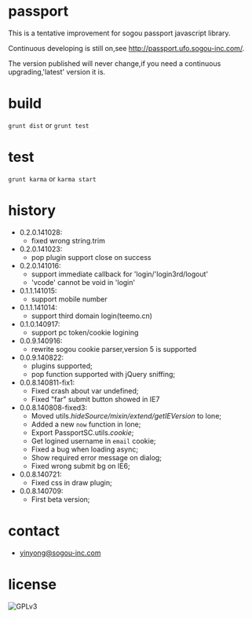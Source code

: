 passport
======

This is a tentative improvement for sogou passport javascript library.

Continuous developing is still on,see <http://passport.ufo.sogou-inc.com/>.

The version published will never change,if you need a continuous upgrading,'latest' version it is.

build
======

`grunt dist` or `grunt test`

test
======

`grunt karma` or `karma start`

history
======

- 0.2.0.141028:
    - fixed wrong string.trim
- 0.2.0.141023:
    - pop plugin support close on success
- 0.2.0.141016:
    - support immediate callback for 'login/'login3rd/logout'
    - 'vcode' cannot be void in 'login'
- 0.1.1.141015:
    - support mobile number
- 0.1.1.141014:
    - support third domain login(teemo.cn)
- 0.1.0.140917:
    - support pc token/cookie logining
- 0.0.9.140916:
    - rewrite sogou cookie parser,version 5 is supported
- 0.0.9.140822:
    - plugins supported;
    - pop function supported with jQuery sniffing;
- 0.0.8.140811-fix1:
    - Fixed crash about var undefined;
    - Fixed "far" submit button showed in IE7
- 0.0.8.140808-fixed3:
    - Moved utils.*hideSource/mixin/extend/getIEVersion* to lone;
    - Added a new `now` function in lone;
    - Export PassportSC.utils.*cookie*;
    - Get logined username in `email` cookie;
    - Fixed a bug when loading async;
    - Show required error message on dialog;
    - Fixed wrong submit bg on IE6;
- 0.0.8.140721:
    - Fixed css in draw plugin;
- 0.0.8.140709:
    - First beta version;

contact
======
 - <yinyong@sogou-inc.com>

license
======

![GPLv3](http://www.gnu.org/graphics/gplv3-88x31.png)
